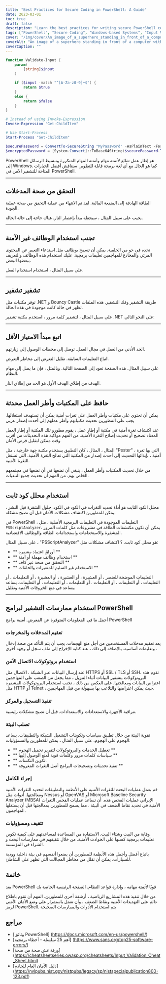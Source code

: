 ```yaml
---
title: "Best Practices for Secure Coding in PowerShell: A Guide"
date: 2023-03-01
toc: true
draft: false
description: "Learn the best practices for writing secure PowerShell code to protect your Windows-based systems from security vulnerabilities."
tags: ["PowerShell", "Secure Coding", "Windows-based Systems", "Input Validation", "Cryptography Libraries", "Least Privilege", "Static Code Analyzer", "Secure Communication Protocols", "Logging and Monitoring", "Vulnerability Scans", "Education", "Code Injection", "Privilege Escalation", "Data Leakage", "Hardening Environment", "Security Policies", "Firewalls", "Intrusion Detection Systems", "Vulnerability Management", "Network Security"]
cover: "/img/cover/An_image_of_a_superhero_standing_in_front_of_a_computer.png"
coverAlt: "An image of a superhero standing in front of a computer with the Windows logo on the screen and a shield in hand, symbolizing the importance of secure coding practices for protecting Windows-based systems."
coverCaption: ""
---
```

```powershell
function Validate-Input {
    param(
        [string]$input
    )

    if ($input -match "^[A-Za-z0-9]+$") {
        return $true
    }
    else {
        return $false
    }
}
```
```powershell
# Instead of using Invoke-Expression
Invoke-Expression "Get-ChildItem"

# Use Start-Process
Start-Process "Get-ChildItem"
```
```powershell
$securePassword = ConvertTo-SecureString "MyPassword" -AsPlainText -Force
$encryptedPassword = [System.Convert]::ToBase64String($securePassword.ToByteArray())
```

PowerShell هو إطار عمل شائع لأتمتة مهام وأتمتة المهام المتكررة وتبسيط الرسائل إلى Windows. كما هو الحال مع أي لغة برمجة قابلة للتطوير. سنناقش أفضل الخيارات المتاحة للتشفير الآمن في PowerShell.  ____  ## التحقق من صحة المدخلات  الطاقة الهادفة إلى المنفعة المالية. لقد تم الانتهاء من عملية التحقق من صحة عملية الجودة.  يجيب على سبيل المثال ، سيجعله يبدأ بإعصار النار. هناك حاجة إلى حالة الحالة.   ____  ## تجنب استخدام الوظائف غير الآمنة تجده في جو من الخلفية. يمكن أن تسمح بوظائف مثل استدعاء التعبير عن المحتوى المرئي والمخادع للمهاجمين تعليمات برمجية. عليك استخدام هذه الوظائف والتعريف ببعضها البعض.  على سبيل المثال ، استخدام استخدام الفعل.   ____  ## تشفير تشفير توفر مكتبات مثل .NET و Bouncy Castle طريقة التشفير وفك التشفير. هذه الملفات تظهر في حالة كانت موجودة في هذه الحالة.  على سبيل المثال ، لتشفير كلمة مرور ، استخدم مكتبة تشفير .NET على النحو التالي:  ____  ## اتبع مبدأ الامتياز الأقل  الحد الأدنى من العمل في مجال العمل. توصل إلى محطات الوصول إلى زيارتهم.  اتباع التعليمات السابقة. تقليل التعرض إلى مخاطر التعرض.  على سبيل المثال. هذه الصفحة تعود إلى الصفحة التالية. وبالمثل ، فإن ما يصل إلى مهام النظام.  الهدف من إطلاق الهدف الأول هو الحد من إطلاق النار.  ____  ## حافظ على المكتبات وأطر العمل محدثة  يمكن أن تحتوي على مكتبات وأطر العمل على ثغرات أمنية يمكن أن تستهدف استغلالها. يجب على المطورين تحديث مكتباتهم وأطر عملهم إلى أحدث إصدار عربي  عند اكتشاف ثغرة أمنية في مكتبة أو إطار عمل ، يقوم مطورو تلك المكتبة أو إطار العمل المعتاد تصحيح أو تحديث إصلاح الثغرة الأمنية. من المهم مواكبة هذه التحديثات من أقرب وقت ممكن لتقليل فرص الأمان.  المثال ، المثال ، كان التطبيق يستخدم مكتبة جهة خارجية ، مثل "Pester" ، التي بها ثغرة أمنية ، بإيذائها التحديث إلى أحدث إصدار من المكتبة التي تعالج الثغرة الأمنية. التي تستغل الثغرة الأمنية.  من خلال تحديث المكتبات وأطر العمل ، ينبغي أن تضعها في أن تضعها في مجتمعهم الخاص بهم. من المهم أن تحديث جميع التبعيات.   ____  ## استخدام محلل كود ثابت  محلل الكود الثابت هو أداة تحديد الثغرات في الكود في الكود. حلول الشفرة قبل النشر ، يمكن للمطورين اكتشاف مشكلات الأمان قبل أن تصبح مشكلة.  في PowerShell ، التعليمات الموجودة في التعليمات البرمجية الأصلية ، مثل `PSScriptAnalyzer`. يمكن أن تكون مكتشفات الطاقة في مشروعات مثل كلمات المرور المشفرة والاستخدامات واستخدامات الطاقة والوظائف الاقتصادية.  على سبيل المثال ، "PSScriptAnalyzer" هو محلل كود ثابت. ؟ اكتشاف مشكلات مثل:  - ** أوراق اعتماد مشفرة ** - ** استخدام وظائف مهملة أو آمنة ** - ** التحقق من صحة غير كاف ** - ** الاستخدام غير السليم للمتغيرات والحلقات **  التعليمات الموضحة للعنصر ، أو العشيرة ، أو العشيرة ، أو العشيرة ، أو التعليمات ، أو التعليمات ، أو التعليمات ، أو التعليمات ، أو التعليمات ، أو التعليمات ، أو التعليمات. يساعد يساعد في منع الخروقات الأمنية وتقليل.  ____  ## استخدام ممارسات التشفير لبرامج PowerShell  أجمل ما في المعلومات المتوفرة عن المعرض. أمنية برامج PowerShell  ### تعقيم المدخلات والمخرجات يعد تعقيم مدخلات المستخدمين من أجل منع الهجمات. يجب أن يتم التأكد من صحة إدخال وتعليمات أساسية. بالإضافة إلى ذلك ، عند كتابة الإخراج إلى ملف سجل أو وجهة أخرى ،  ### استخدام بروتوكولات الاتصال الآمن عند إرسال البيانات عبر الشبكة ، الاتصال مثل HTTPS أو SSL / TLS أو SSH. تقوم هذه البروتوكولات بتشفير البيانات أثناء التنزيل ، مما يجعل من الصعب على المهاجمين اعتراض البيانات ومعالجتها. على العكس من ذلك ، تجنب استخدام البروتوكولات المشفرة مثل HTTP أو Telnet ، حيث يمكن اعتراضها والتلاعب بها بسهولة من قبل المهاجمين.  ### تنفيذ التسجيل والمركز مراقبة الأجهزة والاستعدادات والاستعدادات. قبل أن تصبح مشكلات رئيسية.  ### تصلب البيئة تقوية البيئة من خلال تطبيق سياسات وتكوينات التشغيل الشبكة والتطبيقات. يساعد الهجوم على الهجوم. على سبيل المثال ، يمكن للمطورين والمسؤوليات:  - ** تعطيل الخدمات والبروتوكولات لتقرير تحميل الهجوم ** - ** سياسات كلمات مرور وكلمات قوية لمنع الوصول إليها ** - ** تكوين النكسات. - ** تنفيذ تحديثات وتصحيحات البرامج أصل الثغرات المعروفة **  ### إجراء الكامل قم بعمل عمليات البحث للثغرات الأمنية على الأنظمة والتطبيقات لتحديد الثغرات الأمنية ومعالجتها. أدوات مثل Nessus أو OpenVAS أو Microsoft Baseline Security Analyzer (MBSA) الإيراني عمليات الفحص هذه. أن تساعد عمليات الفحص الثغرات الأمنية في تحديد نقاط الضعف في البيئة ، مما يسمح للمطورين بمعالجتها قبل أن يستغلها المهاجمون.  ### تثقيف ومسؤوليات وقاية من البيت وشتاء البيت. الاستفادة من المساعدة لمساعدتهم على كيفية تكوين تعليمات برمجية كسبها على الحوادث الأمنية. من خلال تثقيفهم في ممارسات البحث و الشراء في المؤسسة.  باتباع أفضل وأجمل هذه الأنظمة للمطورين أن يضعوا أنفسهم في بيئة داخلية وودية للسيارات. يمكن أن تقلل من مخاطر المجاالت التي تظهر على الشاطئ.  ## خاتمة  يعد PowerShell قويًا لأتمتة مهامه ، وإدارة قواعد النظام. الصفحة الرئيسية الخاصة بك  من خلال تنفيذ هذه المشاريع الرياضية ، أرشفة أخرى للمطورين. المهم أن تقوم باطلاع دائم على التهديدات الأمنية ونقاط الضعف ، وأن تعمل باستمرار على وضع الأمان الأمني لرمز PowerShell. يتم استخدام الأدوات والممارسات الصحيحة  ## مراجع  - [وثائق PowerShell] (https://docs.microsoft.com/en-us/powershell/) - [أهم 25 سلسلة - أخطاء برمجية] (https://www.sans.org/top25-software-errors/) - [ورقة غش صحة من صحة] (https://cheatsheetseries.owasp.org/cheatsheets/Input_Validation_Cheat_Sheet.html) - [دليل الأمان العام للخادم] (https://nvlpubs.nist.gov/nistpubs/legacy/sp/nistspecialpublication800-123.pdf)